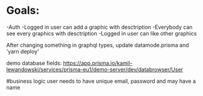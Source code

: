 # Goals: 
-Auth
-Logged in user can add a graphic with desctription
-Everybody can see every graphics with desctription
-Logged in user can like other graphics


After changing something in graphql types, update datamode.prisma and 'yarn deploy'

demo database fields: https://app.prisma.io/kamil-lewandowski/services/prisma-eu1/demo-server/dev/databrowser/User


#business logic
user needs to have unique email, password and may have a name 